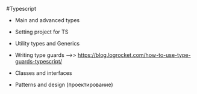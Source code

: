 #Typescript

- Main and advanced types

- Setting project for TS

- Utility types and Generics

- Writing type guards -->> https://blog.logrocket.com/how-to-use-type-guards-typescript/

- Classes and interfaces

- Patterns and design (проектирование)
